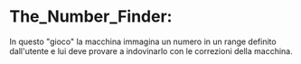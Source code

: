 # The_Number_Finder:
In questo "gioco" la macchina immagina un numero in un range definito dall'utente e lui deve provare a indovinarlo con le correzioni della macchina.
